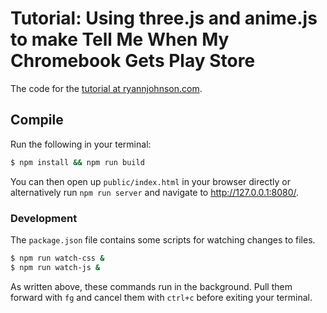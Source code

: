 # Tutorial: Using three.js and anime.js to make Tell Me When My Chromebook Gets Play Store

The code for the [tutorial at ryannjohnson.com](https://ryannjohnson.com/using-animejs-and-threejs-to-make-tell-me-when-chromebook-gets-play-store/).

## Compile

Run the following in your terminal:

```bash
$ npm install && npm run build
```

You can then open up `public/index.html` in your browser directly or alternatively run `npm run server` and navigate to <http://127.0.0.1:8080/>.

### Development

The `package.json` file contains some scripts for watching changes to files.

```bash
$ npm run watch-css &
$ npm run watch-js &
```

As written above, these commands run in the background. Pull them forward with `fg` and cancel them with `ctrl+c` before exiting your terminal.
